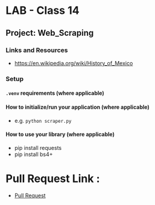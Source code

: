# LAB - Class 14

## Project: Web_Scraping


### Links and Resources

- https://en.wikipedia.org/wiki/History_of_Mexico

### Setup

#### `.venv` requirements (where applicable)


#### How to initialize/run your application (where applicable)

- e.g. `python scraper.py`

#### How to use your library (where applicable)

- pip install requests
- pip install bs4+

# Pull Request Link :

- [Pull Request](https://github.com/omarali1997/Web_Scraping/pull/1)
